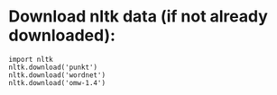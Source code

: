 # Download nltk data (if not already downloaded):
    import nltk
    nltk.download('punkt')
    nltk.download('wordnet')
    nltk.download('omw-1.4')
